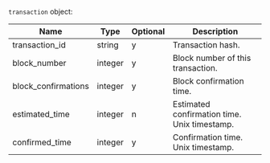 `transaction` object:

| Name                | Type        | Optional | Description                                                   |
| ------------------- | ----------- | -------- | ------------------------------------------------------------- |
| transaction_id      | string      | y        | Transaction hash.                                             |
| block_number        | integer     | y        | Block number of this transaction.                             |
| block_confirmations | integer     | y        | Block confirmation time.                                      |
| estimated_time      | integer     | n        | Estimated confirmation time. Unix timestamp.                  |
| confirmed_time      | integer     | y        | Confirmation time. Unix timestamp.                            |
